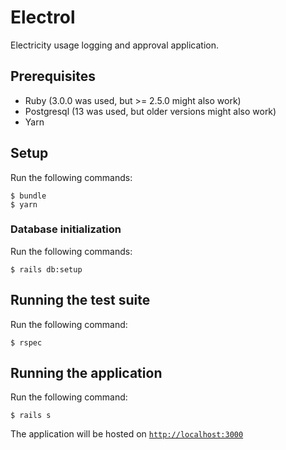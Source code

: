 # Electrol

Electricity usage logging and approval application.

## Prerequisites

- Ruby (3.0.0 was used, but >= 2.5.0 might also work)
- Postgresql (13 was used, but older versions might also work)
- Yarn

## Setup

Run the following commands:
```
$ bundle
$ yarn
```

### Database initialization

Run the following commands:
```
$ rails db:setup
```

## Running the test suite

Run the following command:
```
$ rspec
```

## Running the application

Run the following command:
```
$ rails s
```

The application will be hosted on [`http://localhost:3000`](http://localhost:3000)
